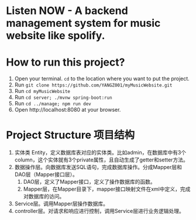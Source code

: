 # Listen NOW - A backend management system for music website like spolify.

# How to run this project?
1. Open your terminal. `cd` to the location where you want to put the project.
2. Run `git clone https://github.com/YANGZ001/myMusicWebsite.git`
3. Run `cd myMusicWebsite`
4. Run `cd server; ./mvnw spring-boot:run`
5. Run `cd ../manage; npm run dev`
6. Open http://localhost:8080 at your browser.

# Project Structure 项目结构
1. 实体类 Entity，定义数据库表对应的实体类。比如admin，在数据库中有3个column，这个实体就有3个private属性，且自动生成了getter和setter方法。
2. 数据操作层。向数据库发送SQL语句，完成数据库操作。分成Mapper层和DAO层（Mapper接口层）。
   1. DAO层，定义了Mapper接口，定义了操作数据库的函数。
   2. Mapper层，在Mapper目录下，mapper接口映射文件在xml中定义，完成对数据库的访问。
3. Service层。调用Mapper层操作数据库。
4. controller层。对请求和响应进行控制，调用Service层进行业务逻辑处理。
